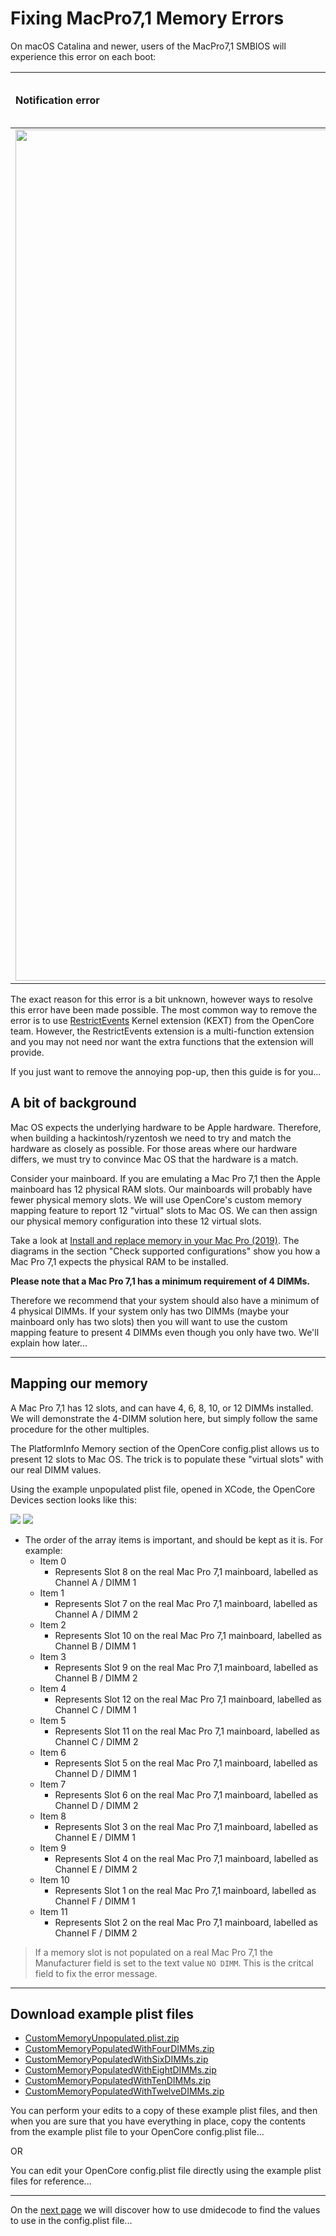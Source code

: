 # Fixing MacPro7,1 Memory Errors

On macOS Catalina and newer, users of the MacPro7,1 SMBIOS will experience this error on each boot:

| Notification error | About This Mac Error |
| :--- | :--- |
| <img width="1362" src=../images/post-install/memory-md/memory-error-notification.png>  | ![](../images/post-install/memory-md/memory-error-aboutthismac.png) |

The exact reason for this error is a bit unknown, however ways to resolve this error have been made possible. The most common way to remove the error is to use [RestrictEvents](https://github.com/acidanthera/RestrictEvents/releases) Kernel extension (KEXT) from the OpenCore team. However, the RestrictEvents extension is a multi-function extension and you may not need nor want the extra functions that the extension will provide.

If you just want to remove the annoying pop-up, then this guide is for you...

## A bit of background

Mac OS expects the underlying hardware to be Apple hardware. Therefore, when building a hackintosh/ryzentosh we need to try and match the hardware as closely as possible. For those areas where our hardware differs, we must try to convince Mac OS that the hardware is a match.

Consider your mainboard. If you are emulating a Mac Pro 7,1 then the Apple mainboard has 12 physical RAM slots. Our mainboards will probably have fewer physical memory slots. We will use OpenCore's custom memory mapping feature to report 12 "virtual" slots to Mac OS. We can then assign our physical memory configuration into these 12 virtual slots.

Take a look at [Install and replace memory in your Mac Pro (2019)](https://support.apple.com/en-gb/HT210103?cid=macOS_UI_Memory_article_HT210103). The diagrams in the section "Check supported configurations" show you how a Mac Pro 7,1 expects the physical RAM to be installed.

**Please note that a Mac Pro 7,1 has a minimum requirement of 4 DIMMs.**

Therefore we recommend that your system should also have a minimum of 4 physical DIMMs. If your system only has two DIMMs (maybe your mainboard only has two slots) then you will want to use the custom mapping feature to present 4 DIMMs even though you only have two. We'll explain how later...

---

## Mapping our memory

A Mac Pro 7,1 has 12 slots, and can have 4, 6, 8, 10, or 12 DIMMs installed. We will demonstrate the 4-DIMM solution here, but simply follow the same procedure for the other multiples.

The PlatformInfo Memory section of the OpenCore config.plist allows us to present 12 slots to Mac OS. The trick is to populate these "virtual slots" with our real DIMM values. 

Using the example unpopulated plist file, opened in XCode, the OpenCore Devices section looks like this:

![](../images/post-install/memory-md/memory-platforminfo-memory-devices-unpopulated.png)
![](../images/post-install/memory-md/memory-platforminfo-memory-devices-unpopulated2.png)

* The order of the array items is important, and should be kept as it is. For example:
  * Item 0
    * Represents Slot 8 on the real Mac Pro 7,1 mainboard, labelled as Channel A / DIMM 1
  * Item 1
    * Represents Slot 7 on the real Mac Pro 7,1 mainboard, labelled as Channel A / DIMM 2
  * Item 2
    * Represents Slot 10 on the real Mac Pro 7,1 mainboard, labelled as Channel B / DIMM 1
  * Item 3
    * Represents Slot 9 on the real Mac Pro 7,1 mainboard, labelled as Channel B / DIMM 2
  * Item 4
    * Represents Slot 12 on the real Mac Pro 7,1 mainboard, labelled as Channel C / DIMM 1
  * Item 5
    * Represents Slot 11 on the real Mac Pro 7,1 mainboard, labelled as Channel C / DIMM 2
  * Item 6
    * Represents Slot 5 on the real Mac Pro 7,1 mainboard, labelled as Channel D / DIMM 1
  * Item 7
    * Represents Slot 6 on the real Mac Pro 7,1 mainboard, labelled as Channel D / DIMM 2
  * Item 8
    * Represents Slot 3 on the real Mac Pro 7,1 mainboard, labelled as Channel E / DIMM 1
  * Item 9
    * Represents Slot 4 on the real Mac Pro 7,1 mainboard, labelled as Channel E / DIMM 2
  * Item 10
    * Represents Slot 1 on the real Mac Pro 7,1 mainboard, labelled as Channel F / DIMM 1
  * Item 11
    * Represents Slot 2 on the real Mac Pro 7,1 mainboard, labelled as Channel F / DIMM 2

> If a memory slot is not populated on a real Mac Pro 7,1 the Manufacturer field is set to the text value `NO DIMM`.
> This is the critcal field to fix the error message.

---

## Download example plist files

- [CustomMemoryUnpopulated.plist.zip](../extra-files/CustomMemoryUnpopulated.plist.zip)
- [CustomMemoryPopulatedWithFourDIMMs.zip](../extra-files/CustomMemoryPopulatedWithFourDIMMs.plist.zip)
- [CustomMemoryPopulatedWithSixDIMMs.zip](../extra-files/CustomMemoryPopulatedWithSixDIMMs.plist.zip)
- [CustomMemoryPopulatedWithEightDIMMs.zip](../extra-files/CustomMemoryPopulatedWithEightDIMMs.plist.zip)
- [CustomMemoryPopulatedWithTenDIMMs.zip](../extra-files/CustomMemoryPopulatedWithTenDIMMs.plist.zip)
- [CustomMemoryPopulatedWithTwelveDIMMs.zip](../extra-files/CustomMemoryPopulatedWithTwelveDIMMs.plist.zip)

You can perform your edits to a copy of these example plist files, and then when you are sure that you have everything in place, copy the contents from the example plist file to your OpenCore config.plist file...

OR

You can edit your OpenCore config.plist file directly using the example plist files for reference...

---

On the [next page](memory-gathering-data.md) we will discover how to use dmidecode to find the values to use in the config.plist file...
